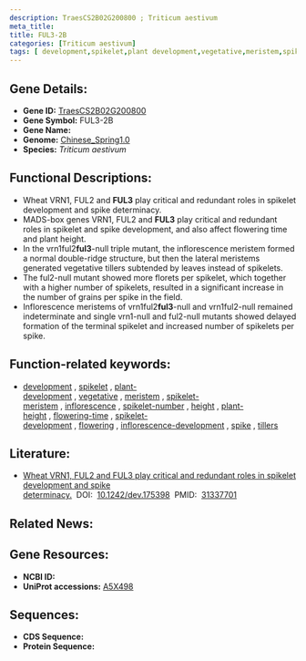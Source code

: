 ```yaml
---
description: TraesCS2B02G200800 ; Triticum aestivum
meta_title:
title: FUL3-2B
categories: [Triticum aestivum]
tags: [ development,spikelet,plant development,vegetative,meristem,spikelet meristem,inflorescence,spikelet number,height,plant height,flowering time,spikelet development,flowering,inflorescence development,spike,tillers ]
---
```


## Gene Details:
- **Gene ID:**	[TraesCS2B02G200800](https://ensembl.gramene.org/Triticum_aestivum/Gene/Summary?g=TraesCS2B02G200800)
- **Gene Symbol:** FUL3-2B
- **Gene Name:** 
- **Genome:** [Chinese_Spring1.0](https://ensembl.gramene.org/Triticum_aestivum/Info/Index)
- **Species:** *Triticum aestivum*

## Functional Descriptions:
   - Wheat VRN1, FUL2 and **FUL3** play critical and redundant roles in spikelet development and spike determinacy.
   - MADS-box genes VRN1, FUL2 and **FUL3** play critical and redundant roles in spikelet and spike development, and also affect flowering time and plant height.
   - In the vrn1ful2**ful3**-null triple mutant, the inflorescence meristem formed a normal double-ridge structure, but then the lateral meristems generated vegetative tillers subtended by leaves instead of spikelets. 
   - The ful2-null mutant showed more florets per spikelet, which together with a higher number of spikelets, resulted in a significant increase in the number of grains per spike in the field.
   - Inflorescence meristems of vrn1ful2**ful3**-null and vrn1ful2-null remained indeterminate and single vrn1-null and ful2-null mutants showed delayed formation of the terminal spikelet and increased number of spikelets per spike.


## Function-related keywords:
   - [development](/tags/development/)&nbsp;,&nbsp;[spikelet](/tags/spikelet/)&nbsp;,&nbsp;[plant-development](/tags/plant-development/)&nbsp;,&nbsp;[vegetative](/tags/vegetative/)&nbsp;,&nbsp;[meristem](/tags/meristem/)&nbsp;,&nbsp;[spikelet-meristem](/tags/spikelet-meristem/)&nbsp;,&nbsp;[inflorescence](/tags/inflorescence/)&nbsp;,&nbsp;[spikelet-number](/tags/spikelet-number/)&nbsp;,&nbsp;[height](/tags/height/)&nbsp;,&nbsp;[plant-height](/tags/plant-height/)&nbsp;,&nbsp;[flowering-time](/tags/flowering-time/)&nbsp;,&nbsp;[spikelet-development](/tags/spikelet-development/)&nbsp;,&nbsp;[flowering](/tags/flowering/)&nbsp;,&nbsp;[inflorescence-development](/tags/inflorescence-development/)&nbsp;,&nbsp;[spike](/tags/spike/)&nbsp;,&nbsp;[tillers](/tags/tillers/)

## Literature:
   - [Wheat VRN1, FUL2 and FUL3 play critical and redundant roles in spikelet development and spike determinacy.]( https://journals.biologists.com/dev/article/146/14/dev175398/48949/Wheat-VRN1-FUL2-and-FUL3-play-critical-and)&nbsp;&nbsp;DOI:&nbsp;&nbsp;[10.1242/dev.175398](https://journals.biologists.com/dev/article/146/14/dev175398/48949/Wheat-VRN1-FUL2-and-FUL3-play-critical-and)&nbsp;&nbsp;PMID:&nbsp;&nbsp;[31337701](https://pubmed.ncbi.nlm.nih.gov/31337701/)

## Related News:

## Gene Resources:
- **NCBI ID:**  [](https://www.ncbi.nlm.nih.gov/gene/?term=)
- **UniProt accessions:** [A5X498](https://www.uniprot.org/uniprotkb/A5X498/entry)



## Sequences:
- **CDS Sequence:**
- **Protein Sequence:**
